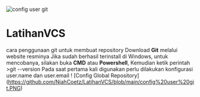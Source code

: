 ![config user git](https://user-images.githubusercontent.com/123881225/215333491-88ddb993-ecf7-4ebd-8825-6f8a4edf4ae0.PNG)
# LatihanVCS
cara penggunaan git untuk membuat repository
Download **Git** melalui website resminya
Jika sudah berhasil terinstall di Windows, untuk mencobanya, silakan buka **CMD** atau **Powershell**, Kemudian ketik perintah >git --version
Pada saat pertama kali digunakan perlu dilakukan konfigurasi user.name dan user.email
! [Config Global Repository] (https://github.com/NjahCoetz/LatihanVCS/blob/main/config%20user%20git.PNG)
